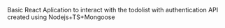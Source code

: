 Basic React Aplication to interact with the todolist with authentication API created using Nodejs+TS+Mongoose
